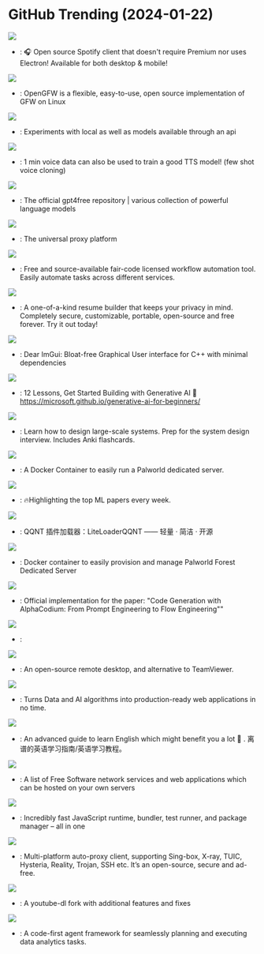 # GitHub Trending (2024-01-22)

![](https://img.shields.io/badge/Dart-New%203-green?style=flat-square&logo=appveyor)
- [](https://github.comundefined): 🎧 Open source Spotify client that doesn't require Premium nor uses Electron! Available for both desktop & mobile!

![](https://img.shields.io/badge/Go-New%20710-green?style=flat-square&logo=appveyor)
- [](https://github.comundefined): OpenGFW is a flexible, easy-to-use, open source implementation of GFW on Linux

![](https://img.shields.io/badge/Python-New%2023-green?style=flat-square&logo=appveyor)
- [](https://github.comundefined): Experiments with local as well as models available through an api

![](https://img.shields.io/badge/Python-New%20480-green?style=flat-square&logo=appveyor)
- [](https://github.comundefined): 1 min voice data can also be used to train a good TTS model! (few shot voice cloning)

![](https://img.shields.io/badge/Python-New%2082-green?style=flat-square&logo=appveyor)
- [](https://github.comundefined): The official gpt4free repository | various collection of powerful language models

![](https://img.shields.io/badge/Go-New%2064-green?style=flat-square&logo=appveyor)
- [](https://github.comundefined): The universal proxy platform

![](https://img.shields.io/badge/TypeScript-New%20102-green?style=flat-square&logo=appveyor)
- [](https://github.comundefined): Free and source-available fair-code licensed workflow automation tool. Easily automate tasks across different services.

![](https://img.shields.io/badge/TypeScript-New%20310-green?style=flat-square&logo=appveyor)
- [](https://github.comundefined): A one-of-a-kind resume builder that keeps your privacy in mind. Completely secure, customizable, portable, open-source and free forever. Try it out today!

![](https://img.shields.io/badge/C%2B%2B-New%2049-green?style=flat-square&logo=appveyor)
- [](https://github.comundefined): Dear ImGui: Bloat-free Graphical User interface for C++ with minimal dependencies

![](https://img.shields.io/badge/Jupyter%20Notebook-New%2061-green?style=flat-square&logo=appveyor)
- [](https://github.comundefined): 12 Lessons, Get Started Building with Generative AI 🔗 https://microsoft.github.io/generative-ai-for-beginners/

![](https://img.shields.io/badge/Python-New%20314-green?style=flat-square&logo=appveyor)
- [](https://github.comundefined): Learn how to design large-scale systems. Prep for the system design interview. Includes Anki flashcards.

![](https://img.shields.io/badge/Shell-New%20103-green?style=flat-square&logo=appveyor)
- [](https://github.comundefined): A Docker Container to easily run a Palworld dedicated server.

![](https://img.shields.io/badge/none-New%20191-green?style=flat-square&logo=appveyor)
- [](https://github.comundefined): 🔥Highlighting the top ML papers every week.

![](https://img.shields.io/badge/JavaScript-New%2034-green?style=flat-square&logo=appveyor)
- [](https://github.comundefined): QQNT 插件加载器：LiteLoaderQQNT —— 轻量 · 简洁 · 开源

![](https://img.shields.io/badge/Shell-New%2068-green?style=flat-square&logo=appveyor)
- [](https://github.comundefined): Docker container to easily provision and manage Palworld Forest Dedicated Server

![](https://img.shields.io/badge/Python-New%20339-green?style=flat-square&logo=appveyor)
- [](https://github.comundefined): Official implementation for the paper: "Code Generation with AlphaCodium: From Prompt Engineering to Flow Engineering""

![](https://img.shields.io/badge/Python-New%2077-green?style=flat-square&logo=appveyor)
- [](https://github.comundefined): 

![](https://img.shields.io/badge/Rust-New%201-green?style=flat-square&logo=appveyor)
- [](https://github.comundefined): An open-source remote desktop, and alternative to TeamViewer.

![](https://img.shields.io/badge/Python-New%20215-green?style=flat-square&logo=appveyor)
- [](https://github.comundefined): Turns Data and AI algorithms into production-ready web applications in no time.

![](https://img.shields.io/badge/HTML-New%20338-green?style=flat-square&logo=appveyor)
- [](https://github.comundefined): An advanced guide to learn English which might benefit you a lot 🎉 . 离谱的英语学习指南/英语学习教程。

![](https://img.shields.io/badge/none-New%20126-green?style=flat-square&logo=appveyor)
- [](https://github.comundefined): A list of Free Software network services and web applications which can be hosted on your own servers

![](https://img.shields.io/badge/Zig-New%20136-green?style=flat-square&logo=appveyor)
- [](https://github.comundefined): Incredibly fast JavaScript runtime, bundler, test runner, and package manager – all in one

![](https://img.shields.io/badge/Dart-New%2057-green?style=flat-square&logo=appveyor)
- [](https://github.comundefined): Multi-platform auto-proxy client, supporting Sing-box, X-ray, TUIC, Hysteria, Reality, Trojan, SSH etc. It’s an open-source, secure and ad-free.

![](https://img.shields.io/badge/Python-New%2080-green?style=flat-square&logo=appveyor)
- [](https://github.comundefined): A youtube-dl fork with additional features and fixes

![](https://img.shields.io/badge/Python-New%20172-green?style=flat-square&logo=appveyor)
- [](https://github.comundefined): A code-first agent framework for seamlessly planning and executing data analytics tasks.

